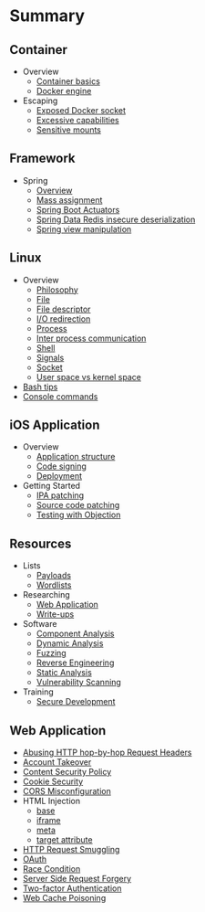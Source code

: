 # Summary

## Container

- Overview
    - [Container basics](Container/Overview/basics.md)
    - [Docker engine](Container/Overview/docker-engine.md)
- Escaping
    - [Exposed Docker socket](Container/Escaping/exposed-docker-socket.md)
    - [Excessive capabilities](Container/Escaping/excessive-capabilities.md)
    - [Sensitive mounts](Container/Escaping/sensitive-mounts.md)

## Framework

- Spring
    - [Overview](Framework/Spring/overview.md)
    - [Mass assignment](Framework/Spring/mass-assignment.md)
    - [Spring Boot Actuators](Framework/Spring/spring-boot-actuators.md)
    - [Spring Data Redis insecure deserialization](Framework/Spring/spring-data-redis-insecure-deserialization.md)
    - [Spring view manipulation](Framework/Spring/view-manipulation.md)

## Linux

- Overview
    - [Philosophy](Linux/Overview/philosophy.md)
    - [File](Linux/Overview/file.md)
    - [File descriptor](Linux/Overview/file-descriptor.md)
    - [I/O redirection](Linux/Overview/io-redirection.md)
    - [Process](Linux/Overview/process.md)
    - [Inter process communication](Linux/Overview/inter-process-communication.md)
    - [Shell](Linux/Overview/shell.md)
    - [Signals](Linux/Overview/signals.md)
    - [Socket](Linux/Overview/socket.md)
    - [User space vs kernel space](Linux/Overview/user-kernel-space.md)
- [Bash tips](Linux/bash_tips.md)
- [Console commands](Linux/console-commands.md)

## iOS Application

- Overview
    - [Application structure](Mobile%20Application/iOS/Overview/app-structure.md)
    - [Code signing](Mobile%20Application/iOS/Overview/code-signing.md)
    - [Deployment](Mobile%20Application/iOS/Overview/deployment.md)
- Getting Started
    - [IPA patching](Mobile%20Application/iOS/Getting%20Started/ipa-patching.md)
    - [Source code patching](Mobile%20Application/iOS/Getting%20Started/source-patching.md)
    - [Testing with Objection](Mobile%20Application/iOS/Getting%20Started/objection.md)

## Resources

- Lists
    - [Payloads](Resources/Lists/payloads.md)
    - [Wordlists](Resources/Lists/wordlists.md)
- Researching
    - [Web Application](Resources/Researching/web-application.md)
    - [Write-ups](Resources/Researching/write-ups.md)
- Software
    - [Component Analysis](Resources/Software/component-analysis.md)
    - [Dynamic Analysis](Resources/Software/dynamic-analysis.md)
    - [Fuzzing](Resources/Software/fuzzing.md)
    - [Reverse Engineering](Resources/Software/reverse-engineering.md)
    - [Static Analysis](Resources/Software/static-analysis.md)
    - [Vulnerability Scanning](Resources/Software/vulnerability-scanning.md)
- Training
    - [Secure Development](Resources/Training/secure-development.md)

## Web Application

- [Abusing HTTP hop-by-hop Request Headers](/Web%20Application/Abusing%20HTTP%20hop-by-hop%20Request%20Headers/README.md)
- [Account Takeover](/Web%20Application/Account%20Takeover/README.md)
- [Content Security Policy](/Web%20Application/Content%20Security%20Policy/README.md)
- [Cookie Security](/Web%20Application/Cookie%20Security/README.md)
- [CORS Misconfiguration](/Web%20Application/CORS%20Misconfiguration/README.md)
- HTML Injection
    - [base](/Web%20Application/HTML%20Injection/base.md)
    - [iframe](/Web%20Application/HTML%20Injection/iframe.md)
    - [meta](/Web%20Application/HTML%20Injection/meta.md)
    - [target attribute](/Web%20Application/HTML%20Injection/target.md)
- [HTTP Request Smuggling](/Web%20Application/HTTP%20Request%20Smuggling/README.md)
- [OAuth](/Web%20Application/OAuth/README.md)
- [Race Condition](/Web%20Application/Race%20Condition/README.md)
- [Server Side Request Forgery](/Web%20Application/Server%20Side%20Request%20Forgery/README.md)
- [Two-factor Authentication](/Web%20Application/Two-factor%20Authentication/README.md)
- [Web Cache Poisoning](/Web%20Application/Web%20Cache%20Poisoning/README.md)

